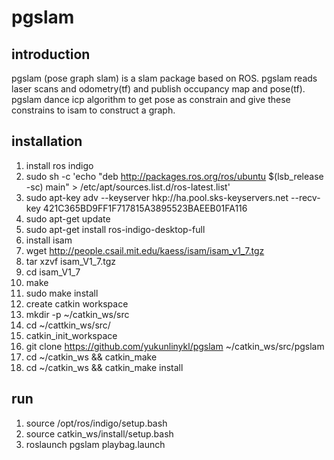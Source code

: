 # pgslam
## introduction
pgslam (pose graph slam) is a slam package based on ROS. pgslam reads laser scans and odometry(tf) and publish occupancy map and pose(tf). pgslam dance icp algorithm to get pose as constrain and give these constrains to isam to construct a graph.
## installation
1. install ros indigo
 1. sudo sh -c 'echo "deb http://packages.ros.org/ros/ubuntu $(lsb_release -sc) main" > /etc/apt/sources.list.d/ros-latest.list'
 2. sudo apt-key adv --keyserver hkp://ha.pool.sks-keyservers.net --recv-key 421C365BD9FF1F717815A3895523BAEEB01FA116
 3. sudo apt-get update
 4. sudo apt-get install ros-indigo-desktop-full
2. install isam
 1. wget http://people.csail.mit.edu/kaess/isam/isam_v1_7.tgz
 2. tar xzvf isam_V1_7.tgz
 3. cd isam_V1_7
 4. make
 5. sudo make install
3. create catkin workspace
 1. mkdir -p ~/catkin_ws/src
 2. cd ~/cattkin_ws/src/
 3. catkin_init_workspace
5. git clone https://github.com/yukunlinykl/pgslam ~/catkin_ws/src/pgslam
6. cd ~/catkin_ws && catkin_make
7. cd ~/catkin_ws && catkin_make install

## run
1. source /opt/ros/indigo/setup.bash
2. source catkin_ws/install/setup.bash
3. roslaunch pgslam playbag.launch
